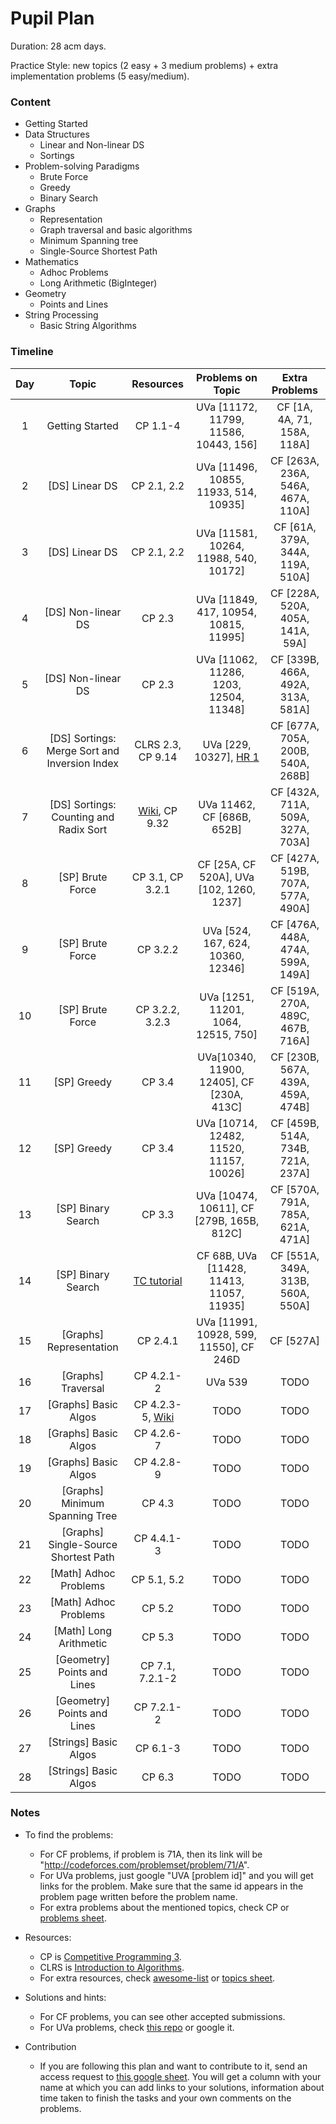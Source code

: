 # Pupil Plan

Duration: 28 acm days.

Practice Style: new topics (2 easy + 3 medium problems) + extra implementation problems (5 easy/medium).

### Content

- Getting Started
- Data Structures
    - Linear and Non-linear DS
    - Sortings
- Problem-solving Paradigms
    - Brute Force
    - Greedy
    - Binary Search
- Graphs
    - Representation
    - Graph traversal and basic algorithms
    - Minimum Spanning tree
    - Single-Source Shortest Path
- Mathematics
    - Adhoc Problems
    - Long Arithmetic (BigInteger)
- Geometry
    - Points and Lines
- String Processing
    - Basic String Algorithms
    
### Timeline

| Day           | Topic         | Resources  | Problems on Topic | Extra Problems |
| :-----------: |:-------------:| :---------:|:-----------------:|:--------------:|
| 1 | Getting Started | CP 1.1-4 |  UVa [11172, 11799, 11586, 10443, 156] | CF [1A, 4A, 71, 158A, 118A] |
| 2 | [DS] Linear DS | CP 2.1, 2.2| UVa [11496, 10855, 11933, 514, 10935] | CF [263A, 236A, 546A, 467A, 110A] |
| 3 | [DS] Linear DS | CP 2.1, 2.2 | UVa [11581, 10264, 11988, 540, 10172] | CF [61A, 379A, 344A, 119A, 510A] |
| 4 | [DS] Non-linear DS | CP 2.3 | UVa [11849, 417, 10954, 10815, 11995] | CF [228A, 520A, 405A, 141A, 59A] |
| 5 | [DS] Non-linear DS | CP 2.3 | UVa [11062, 11286, 1203, 12504, 11348] | CF [339B, 466A, 492A, 313A, 581A] |
| 6 | [DS] Sortings: Merge Sort and Inversion Index | CLRS 2.3, CP 9.14 | UVa [229, 10327], [HR 1](https://www.hackerrank.com/contests/101hack35/challenges/larrys-array) | CF [677A, 705A, 200B, 540A, 268B] |
| 7 | [DS] Sortings: Counting and Radix Sort | [Wiki](https://en.wikipedia.org/wiki/Counting_sort), CP 9.32 | UVa 11462, CF [686B, 652B] | CF [432A, 711A, 509A, 327A, 703A] |
| 8 | [SP] Brute Force | CP 3.1, CP 3.2.1| CF [25A, CF 520A], UVa [102, 1260, 1237] | CF [427A, 519B, 707A, 577A, 490A] |
| 9 | [SP] Brute Force | CP 3.2.2 | UVa [524, 167, 624, 10360, 12346] | CF [476A, 448A, 474A, 599A, 149A] |
| 10 | [SP] Brute Force | CP 3.2.2, 3.2.3 | UVa [1251, 11201, 1064, 12515, 750] | CF [519A, 270A, 489C, 467B, 716A] |
| 11 | [SP] Greedy | CP 3.4 | UVa[10340, 11900, 12405], CF [230A, 413C] | CF [230B, 567A, 439A, 459A, 474B] |
| 12 | [SP] Greedy | CP 3.4 | UVa [10714, 12482, 11520, 11157, 10026] | CF [459B, 514A, 734B, 721A, 237A] |
| 13 | [SP] Binary Search | CP 3.3 | UVa [10474, 10611], CF [279B, 165B, 812C] | CF [570A, 791A, 785A, 621A, 471A] |
| 14 | [SP] Binary Search | [TC tutorial](https://www.topcoder.com/community/data-science/data-science-tutorials/binary-search/) | CF 68B, UVa [11428, 11413, 11057, 11935] | CF [551A, 349A, 313B, 560A, 550A] |
| 15 | [Graphs] Representation | CP 2.4.1 | UVa [11991, 10928, 599, 11550], CF 246D | CF [527A] |
| 16 | [Graphs] Traversal | CP 4.2.1-2 | UVa 539 | TODO |
| 17 | [Graphs] Basic Algos | CP 4.2.3-5, [Wiki](https://en.wikipedia.org/wiki/Topological_sorting) | TODO | TODO |
| 18 | [Graphs] Basic Algos | CP 4.2.6-7 | TODO | TODO |
| 19 | [Graphs] Basic Algos | CP 4.2.8-9 | TODO | TODO |
| 20 | [Graphs] Minimum Spanning Tree | CP 4.3 | TODO | TODO |
| 21 | [Graphs] Single-Source Shortest Path | CP 4.4.1-3 | TODO | TODO |
| 22 | [Math] Adhoc Problems | CP 5.1, 5.2 | TODO | TODO |
| 23 | [Math] Adhoc Problems | CP 5.2 | TODO | TODO |
| 24 | [Math] Long Arithmetic | CP 5.3 | TODO | TODO |
| 25 | [Geometry] Points and Lines | CP 7.1, 7.2.1-2 | TODO | TODO |
| 26 | [Geometry] Points and Lines | CP 7.2.1-2 | TODO | TODO |
| 27 | [Strings] Basic Algos | CP 6.1-3 | TODO | TODO |
| 28 | [Strings] Basic Algos | CP 6.3 | TODO | TODO |

### Notes
- To find the problems:
    - For CF problems, if problem is 71A, then its link will be "http://codeforces.com/problemset/problem/71/A".
    - For UVa problems, just google "UVA [problem id]" and you will get links for the problem. Make sure that the same id appears in the problem page written before the problem name.
    - For extra problems about the mentioned topics, check CP or [problems sheet](https://docs.google.com/spreadsheets/d/1blSbPr1pAFZSzlAi2IVdTeytz2yO7Ejx9SeQWOSxY0w).
    
- Resources:
    - CP is [Competitive Programming 3](https://cpbook.net/).
    - CLRS is [Introduction to Algorithms](https://mitpress.mit.edu/books/introduction-algorithms).
    - For extra resources, check [awesome-list](https://github.com/lnishan/awesome-competitive-programming) or [topics sheet](https://docs.google.com/spreadsheets/d/1tLEm58_2bQgM7qhATSjN0fGbdLLtaOCjUFnTGniHbjI).
    
- Solutions and hints:
    - For CF problems, you can see other accepted submissions.
    - For UVa problems, check [this repo](https://github.com/AhmadElsagheer/UVa-Solutions) or google it.
    
- Contribution
    - If you are following this plan and want to contribute to it, send an access request to [this google sheet](https://docs.google.com/spreadsheets/d/1J-8hU8HrxXnAPNpku_zyAPzObq0_cpiDq1j0BK8y55Q/edit?usp=sharing). You will get a column with your name at which you can add links to your solutions, information about time taken to finish the tasks and your own comments on the problems.
